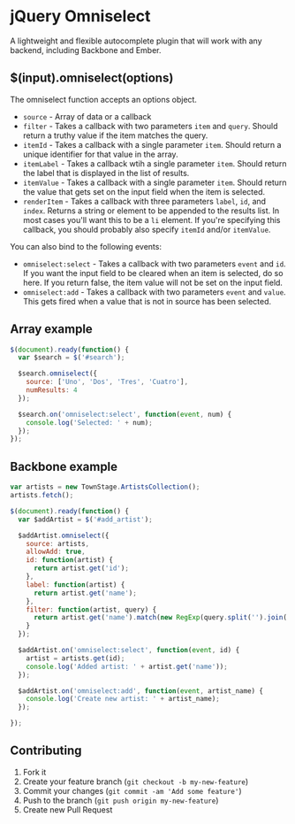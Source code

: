 # jQuery Omniselect

A lightweight and flexible autocomplete plugin that will work
with any backend, including Backbone and Ember.

## $(input).omniselect(options)

The omniselect function accepts an options object.

* `source` - Array of data or a callback
* `filter` - Takes a callback with two parameters `item` and `query`. Should return a truthy value if the item matches the query.
* `itemId` - Takes a callback with a single parameter `item`. Should return a unique identifier for that value in the array.
* `itemLabel` - Takes a callback wtih a single parameter `item`. Should return the label that is displayed in the list of results.
* `itemValue` - Takes a callback with a single parameter `item`. Should return the value that gets set on the input field when the item is selected.
* `renderItem` - Takes a callback with three parameters `label`, `id`, and `index`. Returns a string or element to be appended to the results list. In most cases you'll want this to be a `li` element. If you're specifying this callback, you should probably also specify `itemId` and/or `itemValue`.

You can also bind to the following events:

* `omniselect:select` - Takes a callback with two parameters `event` and `id`. If you want the input field to be cleared when an item is selected, do so here. If you return false, the item value will not be set on the input field.
* `omniselect:add` - Takes a callback with two parameters `event` and `value`. This gets fired when a value that is not in source has been selected.

## Array example

```javascript
$(document).ready(function() {
  var $search = $('#search');

  $search.omniselect({
    source: ['Uno', 'Dos', 'Tres', 'Cuatro'],
    numResults: 4
  });

  $search.on('omniselect:select', function(event, num) {
    console.log('Selected: ' + num);
  });
});
```

## Backbone example

```javascript
var artists = new TownStage.ArtistsCollection();
artists.fetch();

$(document).ready(function() {
  var $addArtist = $('#add_artist');

  $addArtist.omniselect({
    source: artists,
    allowAdd: true,
    id: function(artist) {
      return artist.get('id');
    },
    label: function(artist) {
      return artist.get('name');
    },
    filter: function(artist, query) {
      return artist.get('name').match(new RegExp(query.split('').join('.*'), 'i'));
    }
  });

  $addArtist.on('omniselect:select', function(event, id) {
    artist = artists.get(id);
    console.log('Added artist: ' + artist.get('name'));
  });

  $addArtist.on('omniselect:add', function(event, artist_name) {
    console.log('Create new artist: ' + artist_name);
  });

});
```

## Contributing

1. Fork it
2. Create your feature branch (`git checkout -b my-new-feature`)
3. Commit your changes (`git commit -am 'Add some feature'`)
4. Push to the branch (`git push origin my-new-feature`)
5. Create new Pull Request
